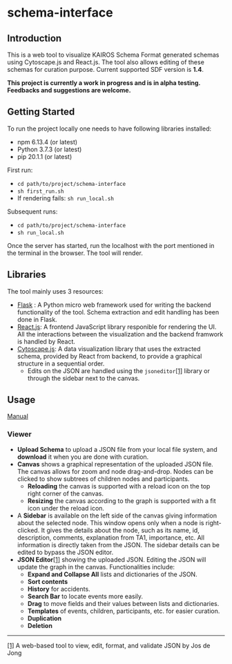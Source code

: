 # schema-interface

## Introduction

This is a web tool to visualize KAIROS Schema Format generated schemas using Cytoscape.js and React.js. The tool also allows editing of these schemas for curation purpose. Current supported SDF version is **1.4**.

**This project is currently a work in progress and is in alpha testing. Feedbacks and suggestions are welcome.**

## Getting Started

To run the project locally one needs to have following libraries installed:

* npm 6.13.4 (or latest)
* Python 3.7.3 (or latest)
* pip 20.1.1 (or latest)

First run:

* `cd path/to/project/schema-interface`
* `sh first_run.sh`
* If rendering fails: `sh run_local.sh`

Subsequent runs:

* `cd path/to/project/schema-interface`
* `sh run_local.sh`

Once the server has started, run the localhost with the port mentioned in the terminal in the browser. The tool will render.

## Libraries

The tool mainly uses 3 resources:

* [Flask](https://flask.palletsprojects.com/en/1.1.x/) : A Python micro web framework used for writing the backend functionality of the tool. Schema extraction and edit handling has been done in Flask.
* [React.js](https://reactjs.org/): A frontend JavaScript library responible for rendering the UI. All the interactions between the visualization and the backend framwork is handled by React.
* [Cytoscape.js](https://js.cytoscape.org/): A data visualization library that uses the extracted schema, provided by React from backend, to provide a graphical structure in a sequential order.
  * Edits on the JSON are handled using the `jsoneditor`[[1]](https://github.com/josdejong/jsoneditor) library or through the sidebar next to the canvas.

## Usage
[Manual](https://chrysographes.notion.site/Schema-Curation-Manual-c17f79c7450246d3ad7796e43bebea1b)

### Viewer
- **Upload Schema** to upload a JSON file from your local file system, and **download** it when you are done with curation.
- **Canvas** shows a graphical representation of the uploaded JSON file. The canvas allows for zoom and node drag-and-drop. Nodes can be clicked to show subtrees of children nodes and participants.
  - **Reloading** the canvas is supported with a reload icon on the top right corner of the canvas. 
  - **Resizing** the canvas according to the graph is supported with a fit icon under the reload icon. 
- A **Sidebar** is available on the left side of the canvas giving information about the selected node. This window opens only when a node is right-clicked. It gives the details about the node, such as its name, id, description, comments, explanation from TA1, importance, etc. All information is directly taken from the JSON. The sidebar details can be edited to bypass the JSON editor.
- **JSON Editor**[[1]](https://github.com/josdejong/jsoneditor) showing the uploaded JSON. Editing the JSON will update the graph in the canvas. Functionalities include:
  - **Expand and Collapse All** lists and dictionaries of the JSON.
  - **Sort contents**
  - **History** for accidents.
  - **Search Bar** to locate events more easily.
  - **Drag** to move fields and their values between lists and dictionaries.
  - **Templates** of events, children, participants, etc. for easier curation.
  - **Duplication**
  - **Deletion**
---
[[1]](https://github.com/josdejong/jsoneditor) A web-based tool to view, edit, format, and validate JSON by Jos de Jong
